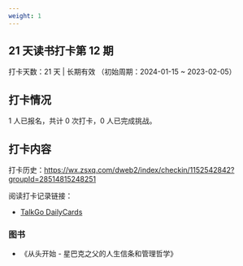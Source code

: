 ```yaml
---
weight: 1
---
```


## 21 天读书打卡第 12 期

打卡天数：21 天 | 长期有效 （初始周期：2024-01-15 ~ 2023-02-05）

## 打卡情况

1 人已报名，共计 0 次打卡，0 人已完成挑战。

## 打卡内容

打卡历史：https://wx.zsxq.com/dweb2/index/checkin/1152542842?groupId=28514815248251

阅读打卡记录链接：
- [TalkGo DailyCards](https://talkgo.news/card/page)

### 图书

- 《从头开始 - 星巴克之父的人生信条和管理哲学》
